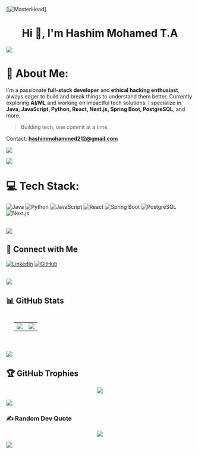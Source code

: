 [![MasterHead](https://i.pinimg.com/originals/77/ca/a3/77caa32884d735d439ade45ba37feaf2.gif)]
<h1 align="center">Hi 👋, I'm Hashim Mohamed T.A</h1>
<img src="https://user-images.githubusercontent.com/73097560/115834477-dbab4500-a447-11eb-908a-139a6edaec5c.gif">

# 🌟 About Me:
I'm a passionate **full-stack developer** and **ethical hacking enthusiast**, always eager to build and break things to understand them better. 
Currently exploring **AI/ML** and working on impactful tech solutions. 
I specialize in **Java, JavaScript, Python, React, Next.js, Spring Boot, PostgreSQL**, and more.

> Building tech, one commit at a time. 

Contact: **hashimmohammed212@gmail.com**

![](https://komarev.com/ghpvc/?username=hashim-javaDev&color=447ff7&label=Visitor+count)

<img src="https://user-images.githubusercontent.com/73097560/115834477-dbab4500-a447-11eb-908a-139a6edaec5c.gif">

# 💻 Tech Stack:
![Java](https://img.shields.io/badge/Java-ED8B00?style=for-the-badge&logo=java&logoColor=white)  ![Python](https://img.shields.io/badge/python-%2314354C.svg?style=for-the-badge&logo=python&logoColor=white)  ![JavaScript](https://img.shields.io/badge/JavaScript-F7DF1E?style=for-the-badge&logo=javascript&logoColor=black)  ![React](https://img.shields.io/badge/React-20232A?style=for-the-badge&logo=react&logoColor=61DAFB)  ![Spring Boot](https://img.shields.io/badge/Spring%20Boot-6DB33F?style=for-the-badge&logo=spring-boot&logoColor=white)  ![PostgreSQL](https://img.shields.io/badge/PostgreSQL-316192?style=for-the-badge&logo=postgresql&logoColor=white)  ![Next.js](https://img.shields.io/badge/Next.js-000000?style=for-the-badge&logo=nextdotjs&logoColor=white)

<br>
<img src="https://user-images.githubusercontent.com/73097560/115834477-dbab4500-a447-11eb-908a-139a6edaec5c.gif">

## 💌 Connect with Me

[![LinkedIn](https://img.shields.io/badge/LinkedIn-%230077B5.svg?style=for-the-badge&logo=linkedin&logoColor=white)](https://www.linkedin.com/in/hashimmohamedta/)  [![GitHub](https://img.shields.io/badge/GitHub-100000?style=for-the-badge&logo=github&logoColor=white)](https://github.com/hashim-javaDev)

<br>
<img src="https://user-images.githubusercontent.com/73097560/115834477-dbab4500-a447-11eb-908a-139a6edaec5c.gif">

## 📊 GitHub Stats
<table align="center" style="border-collapse: collapse; padding: 20px; border: none;">
  <tr>
    <td style="border: none;">
      <img style="border: none;" src="https://github-readme-stats.vercel.app/api?username=HashimCodeDev&show_icons=true&theme=radical">
    </td>
    <td style="border: none;">
      <img style="border: none;" src="https://github-readme-stats.vercel.app/api/top-langs/?username=HashimCodeDev&layout=compact&theme=radical">
    </td>
  </tr>
</table>
<br>
<img src="https://user-images.githubusercontent.com/73097560/115834477-dbab4500-a447-11eb-908a-139a6edaec5c.gif">

## 🏆 GitHub Trophies
<div align='center'>
<img src="https://github-profile-trophy.vercel.app/?username=HashimCodeDev&theme=dracula"/>
</div>
<br>
<img src="https://user-images.githubusercontent.com/73097560/115834477-dbab4500-a447-11eb-908a-139a6edaec5c.gif">

### ✍️ Random Dev Quote
<div align='center'>
  
![](https://quotes-github-readme.vercel.app/api?type=horizontal&theme=radical)
</div>

<img src="https://user-images.githubusercontent.com/73097560/115834477-dbab4500-a447-11eb-908a-139a6edaec5c.gif">
